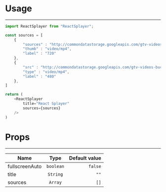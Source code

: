 # Usage

---

```javascript
import ReactSplayer from "ReactSplayer";

const sources = [
    {
        "sources" : "http://commondatastorage.googleapis.com/gtv-videos-bucket/sample/BigBuckBunny.mp4",
        "thumb" : "video/mp4",
        "label" : "720"
    },
    {
        "src" : "http://commondatastorage.googleapis.com/gtv-videos-bucket/sample/ElephantsDream.mp4",
        "type" : "video/mp4",
        "label" : "480"
    },
]

return (
    <ReactSplayer
        title="React Splayer"
        sources={sources}
    />
)

```

# Props

---

| Name           |   Type    | Default value |
|----------------|:---------:|--------------:|
| fullscreenAuto | `boolean` |       `false` |
| title          | `String`  |          `""` |
| sources        |  `Array`  |          `[]` |
